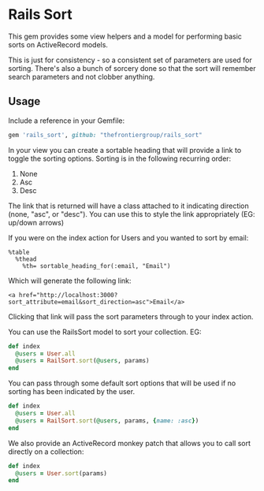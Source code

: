 # Rails Sort

This gem provides some view helpers and a model for performing basic sorts on ActiveRecord models.

This is just for consistency - so a consistent set of parameters are used for sorting. There's also a bunch of sorcery done so that the sort will remember search parameters and not clobber anything.

## Usage

Include a reference in your Gemfile:

```ruby
gem 'rails_sort', github: "thefrontiergroup/rails_sort"
```

In your view you can create a sortable heading that will provide a link to toggle the sorting options. Sorting is in the following recurring order:

1. None
2. Asc
3. Desc

The link that is returned will have a class attached to it indicating direction (none, "asc", or "desc"). You can use this to style the link appropriately (EG: up/down arrows)

If you were on the index action for Users and you wanted to sort by email:

```haml
%table
  %thead
    %th= sortable_heading_for(:email, "Email")
```

Which will generate the following link:

```
<a href="http://localhost:3000?sort_attribute=email&sort_direction=asc">Email</a>
```

Clicking that link will pass the sort parameters through to your index action.

You can use the RailsSort model to sort your collection. EG:

```ruby
def index
  @users = User.all
  @users = RailSort.sort(@users, params)
end
```

You can pass through some default sort options that will be used if no sorting has been indicated by the user.

```ruby
def index
  @users = User.all
  @users = RailSort.sort(@users, params, {name: :asc})
end
```

We also provide an ActiveRecord monkey patch that allows you to call sort directly on a collection:

```ruby
def index
  @users = User.sort(params)
end
```